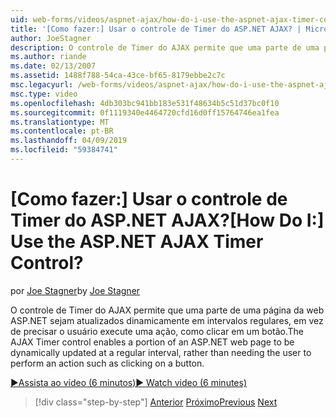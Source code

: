 ```yaml
---
uid: web-forms/videos/aspnet-ajax/how-do-i-use-the-aspnet-ajax-timer-control
title: '[Como fazer:] Usar o controle de Timer do ASP.NET AJAX? | Microsoft Docs'
author: JoeStagner
description: O controle de Timer do AJAX permite que uma parte de uma página da web ASP.NET sejam atualizados dinamicamente em intervalos regulares, em vez de precisar o usuário execute uma um...
ms.author: riande
ms.date: 02/13/2007
ms.assetid: 1488f788-54ca-43ce-bf65-8179ebbe2c7c
msc.legacyurl: /web-forms/videos/aspnet-ajax/how-do-i-use-the-aspnet-ajax-timer-control
msc.type: video
ms.openlocfilehash: 4db303bc941bb183e531f48634b5c51d37bc0f10
ms.sourcegitcommit: 0f1119340e4464720cfd16d0ff15764746ea1fea
ms.translationtype: MT
ms.contentlocale: pt-BR
ms.lasthandoff: 04/09/2019
ms.locfileid: "59384741"
---
```

# <a name="how-do-i-use-the-aspnet-ajax-timer-control"></a><span data-ttu-id="1702b-104">[Como fazer:] Usar o controle de Timer do ASP.NET AJAX?</span><span class="sxs-lookup"><span data-stu-id="1702b-104">[How Do I:] Use the ASP.NET AJAX Timer Control?</span></span>

<span data-ttu-id="1702b-105">por [Joe Stagner](https://github.com/JoeStagner)</span><span class="sxs-lookup"><span data-stu-id="1702b-105">by [Joe Stagner](https://github.com/JoeStagner)</span></span>

<span data-ttu-id="1702b-106">O controle de Timer do AJAX permite que uma parte de uma página da web ASP.NET sejam atualizados dinamicamente em intervalos regulares, em vez de precisar o usuário execute uma ação, como clicar em um botão.</span><span class="sxs-lookup"><span data-stu-id="1702b-106">The AJAX Timer control enables a portion of an ASP.NET web page to be dynamically updated at a regular interval, rather than needing the user to perform an action such as clicking on a button.</span></span>

[<span data-ttu-id="1702b-107">&#9654;Assista ao vídeo (6 minutos)</span><span class="sxs-lookup"><span data-stu-id="1702b-107">&#9654; Watch video (6 minutes)</span></span>](https://channel9.msdn.com/Blogs/ASP-NET-Site-Videos/how-do-i-use-the-aspnet-ajax-timer-control)

> [!div class="step-by-step"]
> <span data-ttu-id="1702b-108">[Anterior](how-do-i-use-the-aspnet-ajax-roundedcorners-extender.md)
> [Próximo](how-do-i-implement-the-predictive-fetch-pattern-for-ajax.md)</span><span class="sxs-lookup"><span data-stu-id="1702b-108">[Previous](how-do-i-use-the-aspnet-ajax-roundedcorners-extender.md)
[Next](how-do-i-implement-the-predictive-fetch-pattern-for-ajax.md)</span></span>
